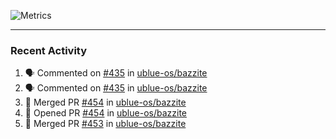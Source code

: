 ![Metrics](https://metrics.lecoq.io/KyleGospo?template=classic&base=header%2C%20activity%2C%20community%2C%20repositories%2C%20metadata&base.indepth=false&base.hireable=false&base.skip=false&config.timezone=America%2FLos_Angeles)

---
### Recent Activity
<!--START_SECTION:activity-->
1. 🗣 Commented on [#435](https://github.com/ublue-os/bazzite/issues/435#issuecomment-1771757317) in [ublue-os/bazzite](https://github.com/ublue-os/bazzite)
2. 🗣 Commented on [#435](https://github.com/ublue-os/bazzite/issues/435#issuecomment-1771729998) in [ublue-os/bazzite](https://github.com/ublue-os/bazzite)
3. 🎉 Merged PR [#454](https://github.com/ublue-os/bazzite/pull/454) in [ublue-os/bazzite](https://github.com/ublue-os/bazzite)
4. 💪 Opened PR [#454](https://github.com/ublue-os/bazzite/pull/454) in [ublue-os/bazzite](https://github.com/ublue-os/bazzite)
5. 🎉 Merged PR [#453](https://github.com/ublue-os/bazzite/pull/453) in [ublue-os/bazzite](https://github.com/ublue-os/bazzite)
<!--END_SECTION:activity-->

